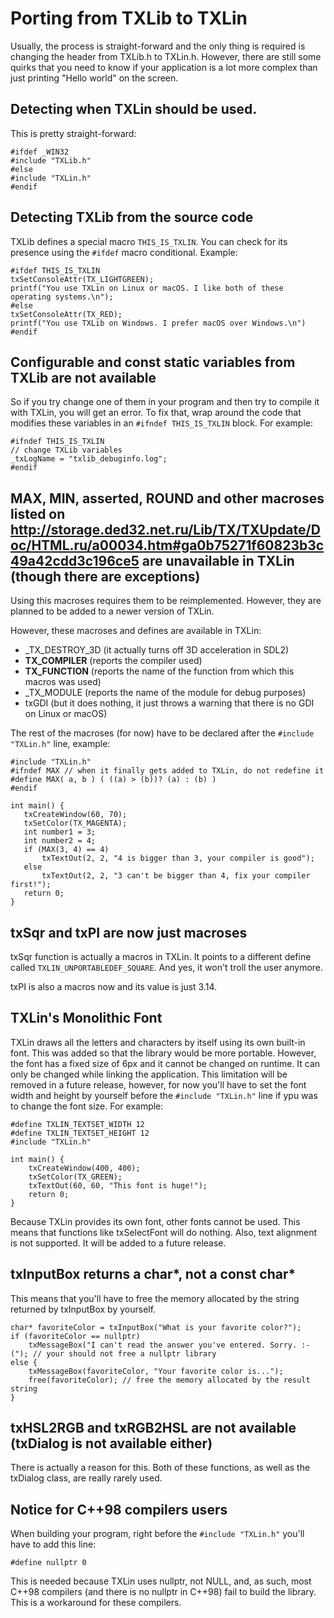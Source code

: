 # Porting from TXLib to TXLin

Usually, the process is straight-forward and the only thing is required is changing the header from TXLib.h to TXLin.h. However, there are still some quirks that you need to know if your application is a lot more complex than just printing "Hello world" on the screen.

## Detecting when TXLin should be used.
This is pretty straight-forward:
```
#ifdef _WIN32
#include "TXLib.h"
#else
#include "TXLin.h"
#endif
```

## Detecting TXLib from the source code
TXLib defines a special macro ``THIS_IS_TXLIN``. You can check for its presence using the ``#ifdef`` macro conditional. Example:
```
#ifdef THIS_IS_TXLIN
txSetConsoleAttr(TX_LIGHTGREEN);
printf("You use TXLin on Linux or macOS. I like both of these operating systems.\n");
#else
txSetConsoleAttr(TX_RED);
printf("You use TXLib on Windows. I prefer macOS over Windows.\n")
#endif
```

## Configurable and const static variables from TXLib are not available
So if you try change one of them in your program and then try to compile it with TXLin, you will get an error. To fix that, wrap around the code that modifies these variables in an ``#ifndef THIS_IS_TXLIN`` block. For example:
```
#ifndef THIS_IS_TXLIN
// change TXLib variables
_txLogName = "txlib_debuginfo.log";
#endif
```
## MAX, MIN, asserted, ROUND and other macroses listed on http://storage.ded32.net.ru/Lib/TX/TXUpdate/Doc/HTML.ru/a00034.htm#ga0b75271f60823b3c49a42cdd3c196ce5 are unavailable in TXLin (though there are exceptions)
Using this macroses requires them to be reimplemented. However, they are planned to be added to a newer version of TXLin. 

However, these macroses and defines are available in TXLin:
 - _TX_DESTROY_3D (it actually turns off 3D acceleration in SDL2)
 - 	__TX_COMPILER__ (reports the compiler used)
 -  __TX_FUNCTION__ (reports the name of the function from which this macros was used)
 - _TX_MODULE (reports the name of the module for debug purposes)
 - txGDI (but it does nothing, it just throws a warning that there is no GDI on Linux or macOS)

 The rest of the macroses (for now) have to be declared after the ``#include "TXLin.h"`` line, example:
 ```
#include "TXLin.h"
#ifndef MAX // when it finally gets added to TXLin, do not redefine it
#define MAX( a, b ) ( ((a) > (b))? (a) : (b) )
#endif

int main() {
	txCreateWindow(60, 70);
	txSetColor(TX_MAGENTA);
	int number1 = 3;
	int number2 = 4;
	if (MAX(3, 4) == 4)
		txTextOut(2, 2, "4 is bigger than 3, your compiler is good");
	else
		txTextOut(2, 2, "3 can't be bigger than 4, fix your compiler first!");
	return 0;
}
```

## txSqr and txPI are now just macroses
txSqr function is actually a macros in TXLin. It points to a different define called ``TXLIN_UNPORTABLEDEF_SQUARE``. And yes, it won't troll the user anymore.

txPI is also a macros now and its value is just 3.14.

## TXLin's Monolithic Font
TXLin draws all the letters and characters by itself using its own built-in font. This was added so that the library would be more portable. However, the font has a fixed size of 6px and it cannot be changed on runtime. It can only be changed while linking the application. This limitation will be removed in a future release, however, for now you'll have to set the font width and height by yourself before the ``#include "TXLin.h"`` line if ypu was to change the font size. For example:

```
#define TXLIN_TEXTSET_WIDTH 12
#define TXLIN_TEXTSET_HEIGHT 12
#include "TXLin.h"

int main() {
	txCreateWindow(400, 400);
	txSetColor(TX_GREEN);
	txTextOut(60, 60, "This font is huge!");
	return 0;
}
```

Because TXLin provides its own font, other fonts cannot be used. This means that functions like txSelectFont will do nothing. Also, text alignment is not supported. It will be added to a future release.

## txInputBox returns a char*, not a const char*
This means that you'll have to free the memory allocated by the string returned by txInputBox by yourself.
```
char* favoriteColor = txInputBox("What is your favorite color?");
if (favoriteColor == nullptr)
	txMessageBox("I can't read the answer you've entered. Sorry. :-("); // your should not free a nullptr library
else {
	txMessageBox(favoriteColor, "Your favorite color is...");
	free(favoriteColor); // free the memory allocated by the result string
}
```

## txHSL2RGB and txRGB2HSL are not available (txDialog is not available either)
There is actually a reason for this. Both of these functions, as well as the txDialog class, are really rarely used.

## Notice for C++98 compilers users
When building your program, right before the ``#include "TXLin.h"`` you'll have to add this line:
```
#define nullptr 0
```
This is needed because TXLin uses nullptr, not NULL, and, as such, most C++98 compilers (and there is no nullptr in C++98) fail to build the library. This is a workaround for these compilers.